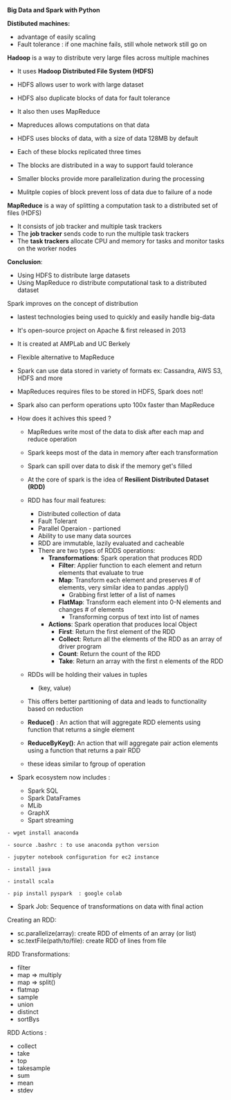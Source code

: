 **Big Data and Spark with Python**

**Distibuted machines:** 
 - advantage of easily scaling
 - Fault tolerance : if one machine fails, still whole network still go on
  
  **Hadoop** is a way to distribute very large files across multiple machines
  - It uses **Hadoop Distributed File System (HDFS)**
  - HDFS allows user to work with large dataset
  - HDFS also duplicate blocks of data for fault tolerance 
  - It also then uses MapReduce 
  - Mapreduces allows computations on that data 

  - HDFS uses blocks of data, with a size of data 128MB by default
  - Each of these blocks replicated three times 
  - The blocks are distributed in a way to support fauld tolerance 
  - Smaller blocks provide more parallelization during the processing 
  - Mulitple copies of block prevent loss of data due to failure of a node 
  
**MapReduce** is a way of splitting a computation task to a distributed set of files (HDFS)
 - It consists of job tracker and multiple task trackers 
 - The **job tracker** sends code to run the multiple task trackers
 - The **task trackers** allocate CPU and memory for tasks and monitor tasks on the worker nodes 

**Conclusion**: 
 - Using HDFS to distribute large datasets
 - Using MapReduce ro distribute computational task to a distributed dataset 
  
Spark improves on the concept of distribution 
  - lastest technologies being used to quickly and easily handle big-data
  - It's open-source project on Apache & first released in 2013 
  - It is created at AMPLab and UC Berkely
  - Flexible alternative to MapReduce
  - Spark can use data stored in variety of formats ex: Cassandra, AWS S3, HDFS and more
  - MapReduces requires files to be stored in HDFS, Spark does not!
  - Spark also can perform operations upto 100x faster than MapReduce 
  
  - How does it achives this speed ?
    - MapRedues write most of the data to disk after each map and reduce operation
    - Spark keeps most of the data in memory after each transformation 
    - Spark can spill over data to disk if the memory get's filled 

    - At the core of spark is the idea of **Resilient Distributed Dataset (RDD)**
    - RDD has four mail features: 
      - Distributed collection of data 
      - Fault Tolerant 
      - Parallel Operaion - partioned 
      - Ability to use many data sources
      - RDD are immutable, lazily evaluated and cacheable 
      - There are two types of RDDS operations:
        - **Transformations**: Spark operation that produces RDD
          - **Filter**: Applier function to each element and return elements that evaluate to true  
          - **Map**: Transform each element and preserves # of elements, very similar idea to pandas .apply()
            - Grabbing first letter of a list of names 
          - **FlatMap**: Transform each element into 0-N elements and changes # of elements 
            - Transforming corpus of text into list of names 
        - **Actions**: Spark operation that produces local Object
          - **First**: Return the first element of the RDD 
          - **Collect**: Return all the elements of the RDD as an array of driver program 
          - **Count**: Return the count of the RDD
          - **Take**: Return an array with the first n elements of the RDD 


    - RDDs will be holding their values in tuples 
      - (key, value)
    - This offers better partitioning of data and leads to functionality based on reduction 
    - **Reduce()** : An action that will aggregate RDD elements using function that returns a single element 
    - **ReduceByKey()**: An action that will aggregate pair action elements using a function that returns a pair RDD
    - these ideas similar to fgroup of operation 

- Spark ecosystem now includes : 
  - Spark SQL 
  - Spark DataFrames 
  - MLib
  - GraphX
  - Spart streaming 

```
- wget install anaconda 

- source .bashrc : to use anaconda python version 

- jupyter notebook configuration for ec2 instance 

- install java

- install scala

- pip install pyspark  : google colab

```

- Spark Job: Sequence of transformations on data with final action 

Creating an RDD:
  - sc.parallelize(array): create RDD of elments of an array (or list)
  - sc.textFile(path/to/file): create RDD of lines from file

RDD Transformations: 
  - filter
  - map => multiply
  - map => split()
  - flatmap
  - sample 
  - union
  - distinct
  - sortBys

RDD Actions : 
  - collect
  - take 
  - top
  - takesample
  - sum 
  - mean
  - stdev






